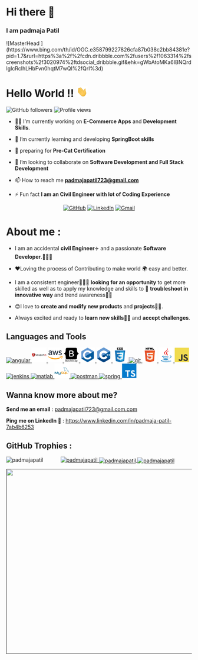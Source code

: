 <h1> Hi there 👋</h1>

<h3>I am padmaja Patil</h3>
![MasterHead ](https://www.bing.com/th/id/OGC.e358799227826cfa87b038c2bb84381e?pid=1.7&rurl=https%3a%2f%2fcdn.dribbble.com%2fusers%2f1063314%2fscreenshots%2f3020974%2ftdsocial_dribbble.gif&ehk=gWbAtoMKa6IBNQrdlgIcRclhLHbFvn0hqtM7wQI%2fQrI%3d) 

  
# Hello World !! <img src="https://github.com/Shreyajadhavpatil/Shreyajadhavpatil/blob/main/Assets/Hi.gif" width="30px">


<link href="style.css" rel="stylesheet"></link>



<!-- Followers -->
![GitHub followers](https://img.shields.io/github/followers/Shreyajadhavpatil?style=flat&label=FOLLOWERS) 
![Profile views](https://gpvc.arturio.dev/shreyajadhavpatil)  


- 👨‍💻 I’m currently working on **E-Commerce Apps** and **Development Skills**.

- 🔭 I’m currently learning and developing **SpringBoot skills**

- 🌱 preparing for **Pre-Cat Certification**

- 👯 I’m looking to collaborate on **Software Development and Full Stack Development**

- 📫 How to reach me **padmajapatil723@gmail.com**

- ⚡ Fun fact **I am an Civil Engineer with lot of Coding Experience**

<p align="center">
	<a href="https://github.com/padmajapatil" target="_blank"><img src="https://img.icons8.com/bubbles/50/000000/github.png" alt="GitHub"/></a>
	<a href="https://www.linkedin.com/in/padmaja-patil-7ab4b6253" target="_blank"><img src="https://img.icons8.com/bubbles/50/000000/linkedin.png" alt="LinkedIn"/></a>
<!-- 	<a href="https://www.instagram.com/_shree_017_/" target="_blank"><img src="https://img.icons8.com/bubbles/50/000000/instagram.png" alt="Instagram"/></a> -->
	<a href="mailto:padmajapatil723@gmail.com" target="_blank"><img src="https://img.icons8.com/bubbles/50/000000/gmail.png" alt="Gmail"/></a>
</p>


# **About me** :

- I am an accidental **civil Engineer**✈️ and a passionate **Software Developer**.👩🏻‍💻 
 - ❤️Loving the process of Contributing to make world 🌍 easy and better.
- I am a consistent engineer👩🏻‍💻  **looking for an opportunity** to get more skilled as well as to apply my knowledge and skills to 🎯 **troubleshoot in innovative way** and trend awareness🕵️‍♀️
- 😍I love to **create and modify new products** and **projects**👨‍💻.

- Always excited and ready to **learn new skills👨‍🎓** and **accept challenges**.





## **Languages and Tools**
<p align="left"> <a href="https://angular.io" target="_blank" rel="noreferrer"> <img src="https://angular.io/assets/images/logos/angular/angular.svg" alt="angular" width="40" height="40"/> </a> <a href="https://angular.io" target="_blank" rel="noreferrer"> <img src="https://raw.githubusercontent.com/devicons/devicon/master/icons/angularjs/angularjs-original-wordmark.svg" alt="angularjs" width="40" height="40"/> </a> <a href="https://aws.amazon.com" target="_blank" rel="noreferrer"> <img src="https://raw.githubusercontent.com/devicons/devicon/master/icons/amazonwebservices/amazonwebservices-original-wordmark.svg" alt="aws" width="40" height="40"/> </a> <a href="https://getbootstrap.com" target="_blank" rel="noreferrer"> <img src="https://raw.githubusercontent.com/devicons/devicon/master/icons/bootstrap/bootstrap-plain-wordmark.svg" alt="bootstrap" width="40" height="40"/> </a> <a href="https://www.cprogramming.com/" target="_blank" rel="noreferrer"> <img src="https://raw.githubusercontent.com/devicons/devicon/master/icons/c/c-original.svg" alt="c" width="40" height="40"/> </a> <a href="https://www.w3schools.com/cpp/" target="_blank" rel="noreferrer"> <img src="https://raw.githubusercontent.com/devicons/devicon/master/icons/cplusplus/cplusplus-original.svg" alt="cplusplus" width="40" height="40"/> </a> <a href="https://www.w3schools.com/css/" target="_blank" rel="noreferrer"> <img src="https://raw.githubusercontent.com/devicons/devicon/master/icons/css3/css3-original-wordmark.svg" alt="css3" width="40" height="40"/> </a> <a href="https://git-scm.com/" target="_blank" rel="noreferrer"> <img src="https://www.vectorlogo.zone/logos/git-scm/git-scm-icon.svg" alt="git" width="40" height="40"/> </a> <a href="https://www.w3.org/html/" target="_blank" rel="noreferrer"> <img src="https://raw.githubusercontent.com/devicons/devicon/master/icons/html5/html5-original-wordmark.svg" alt="html5" width="40" height="40"/> </a> <a href="https://www.java.com" target="_blank" rel="noreferrer"> <img src="https://raw.githubusercontent.com/devicons/devicon/master/icons/java/java-original.svg" alt="java" width="40" height="40"/> </a> <a href="https://developer.mozilla.org/en-US/docs/Web/JavaScript" target="_blank" rel="noreferrer"> <img src="https://raw.githubusercontent.com/devicons/devicon/master/icons/javascript/javascript-original.svg" alt="javascript" width="40" height="40"/> </a> <a href="https://www.jenkins.io" target="_blank" rel="noreferrer"> <img src="https://www.vectorlogo.zone/logos/jenkins/jenkins-icon.svg" alt="jenkins" width="40" height="40"/> </a> <a href="https://www.mathworks.com/" target="_blank" rel="noreferrer"> <img src="https://upload.wikimedia.org/wikipedia/commons/2/21/Matlab_Logo.png" alt="matlab" width="40" height="40"/> </a> <a href="https://www.mysql.com/" target="_blank" rel="noreferrer"> <img src="https://raw.githubusercontent.com/devicons/devicon/master/icons/mysql/mysql-original-wordmark.svg" alt="mysql" width="40" height="40"/> </a> <a href="https://postman.com" target="_blank" rel="noreferrer"> <img src="https://www.vectorlogo.zone/logos/getpostman/getpostman-icon.svg" alt="postman" width="40" height="40"/> </a> <a href="https://spring.io/" target="_blank" rel="noreferrer"> <img src="https://www.vectorlogo.zone/logos/springio/springio-icon.svg" alt="spring" width="40" height="40"/> </a> <a href="https://www.typescriptlang.org/" target="_blank" rel="noreferrer"> <img src="https://raw.githubusercontent.com/devicons/devicon/master/icons/typescript/typescript-original.svg" alt="typescript" width="40" height="40"/> </a> </p>


## **Wanna know more about me?** 
**Send me an email** : padmajapatil723@gmail.com.com

**Ping me on LinkedIn 📲** : <a href="https://www.linkedin.com/in/padmaja-patil-7ab4b6253">https://www.linkedin.com/in/padmaja-patil-7ab4b6253</a>

## **GitHub Trophies :**
<!-- https://github.com/ryo-ma/github-profile-trophy -->

<p align="center">
  <a href="https://github.com/ryo-ma/github-profile-trophy">
    <img src="https://github-profile-trophy.vercel.app/?username=padmajapatil" alt="padmajapatil"  />
  </a> 


<a href ="https://github.com/padmajapatil" title="Redirect's to padmajapatil Github">
<img align="left" src="https://github-readme-stats.vercel.app/api?username=padmajapatil&show_icons=true&locale=en" alt="padmajapatil" />
  </a>

<a href ="https://github.com/padmajapatil" title="Redirect's to padmajapatill Github">
  <img align="center" src="https://github-readme-streak-stats.herokuapp.com/?user=padmajapatil&" alt="padmajapatil" />
  </a>	


<a href ="https://github.com/padmajapatil" title="Redirect's to padmajapatil Github">
  <img align="center" src="https://github-readme-stats.vercel.app/api/top-langs?username=padmajapatil&show_icons=true&locale=en&layout=compact" alt="padmajapatil" />
  </a>
	

  



</p>

<p align="center">
<a href="">
 <img align="center" src="https://github.com/padmajapatil/padmajapatil/blob/main/Assets/thanks.gif" width="1000px" height="500px" >
  </p>
